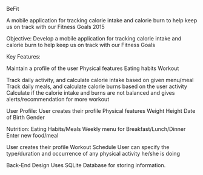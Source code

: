BeFit

A mobile application for tracking calorie intake and calorie burn to help keep us on track with our Fitness Goals
2015

Objective: Develop a mobile application for tracking calorie intake and calorie burn to help keep us on track with our Fitness Goals

Key Features:

Maintain a profile of the user
Physical features
Eating habits
Workout

Track daily activity, and calculate calorie intake based on given menu/meal
Track daily meals, and calculate calorie burns based on the user activity
Calculate if the calorie intake and burns are not balanced and gives alerts/recommendation for more workout

User Profile:
User creates their profile
Physical features
Weight
Height
Date of Birth
Gender

Nutrition:
Eating Habits/Meals
Weekly menu for Breakfast/Lunch/Dinner
Enter new food/meal

User creates their profile
Workout Schedule
User can specify the type/duration and occurrence of any physical activity he/she is doing

Back-End Design Uses SQLite Database for storing information.



